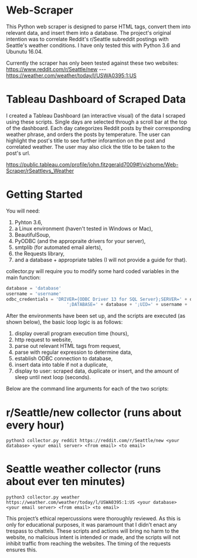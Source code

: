# Web-Scraper
This Python web scraper is designed to parse HTML tags, convert them into relevant data, and insert them into a database. The project's original intention was to correlate Reddit's r/Seattle subreddit postings with Seattle's weather conditions. I have only tested this with Python 3.6 and Ubunutu 16.04.

Currently the scraper has only been tested against these two websites:
https://www.reddit.com/r/Seattle/new --- https://weather.com/weather/today/l/USWA0395:1:US

# Tableau Dashboard of Scraped Data
I created a Tableau Dashboard (an interactive visual) of the data I scraped using these scripts. Single days are selected through a scroll bar at the top of the dashboard. Each day categorizes Reddit posts by their corresponding weather phrase, and orders the posts by temperature. The user can highlight the post's title to see further inforamtion on the post and correlated weather. The user may also click the title to be taken to the post's url.

https://public.tableau.com/profile/john.fitzgerald7009#!/vizhome/Web-Scraper/rSeattlevs_Weather

# Getting Started
You will need: 
1) Pyhton 3.6, 
2) a Linux environment (haven't tested in Windows or Mac), 
3) BeautifulSoup, 
4) PyODBC (and the appropraite drivers for your server), 
5) smtplib (for automated email alerts), 
6) the Requests library,
7) and a database + appropriate tables (I will not provide a guide for that).

collector.py will require you to modify some hard coded variables in the main function:
```python
database = 'database'
username = 'username'
odbc_credentials = 'DRIVER={ODBC Driver 13 for SQL Server};SERVER=' + db_url + \
                       ';DATABASE=' + database + ';UID=' + username + ';PWD=' + db_pwd
```

After the environments have been set up, and the scripts are executed (as shown below), the basic loop logic is as follows:
1) display overall program execution time (hours),
2) http request to website, 
3) parse out relevant HTML tags from request, 
4) parse with regular expression to determine data, 
5) establish ODBC connection to database,
6) insert data into table if not a duplicate,
7) display to user: scraped data, duplicate or insert, and the amount of sleep until next loop (seconds).

Below are the command line arguments for each of the two scripts:

# r/Seattle/new collector (runs about every hour)
```
python3 collector.py reddit https://reddit.com/r/Seattle/new <your database> <your email server> <from email> <to email>
```

# Seattle weather collector (runs about ever ten minutes)
```
python3 collector.py weather https://weather.com/weather/today/l/USWA0395:1:US <your database> <your email server> <from email> <to email>
```


This project’s ethical repercussions were thoroughly reviewed. As this is only for educational purposes, it was paramount that I didn’t enact any trespass to chattels. These scripts and actions will bring no harm to the website, no malicious intent is intended or made, and the scripts will not inhibit traffic from reaching the websites. The timing of the requests ensures this.
